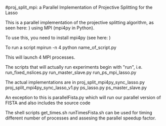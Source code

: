 #proj_split_mpi: a Parallel Implementation of Projective Splitting for the Lasso

This is a parallel implementation of the projective splitting algorithm, as seen 
here: ) using MPI (mpi4py in Python).

To use this, you need to install mpi4py (see here: )

To run a script
mpirun -n 4 python name_of_script.py

This will launch 4 MPI processes. 

The scripts that will actually run experiments begin with "run", i.e.
run_fixed_nslices.py
run_master_slave.py
run_ps_mpi_lasso.py

The actual implementations are in 
proj_split_mpi4py_sync_lasso.py
proj_split_mpi4py_sync_lasso_v1.py
ps_lasso.py
ps_master_slave.py

An exception to this is 
parallelFista.py
which will run our parallel version of FISTA and also includes the source code

The shell scripts 
get_times.sh
runTimesFista.sh
can be used for timing different number of processes and assesing the parallel speedup factor.